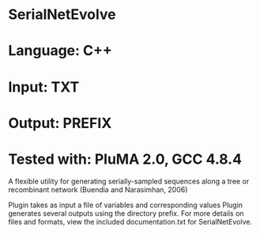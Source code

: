 # SerialNetEvolve
# Language: C++
# Input: TXT
# Output: PREFIX
# Tested with: PluMA 2.0, GCC 4.8.4


A flexible utility for generating serially-sampled sequences along a tree or recombinant network (Buendia and Narasimhan, 2006)

Plugin takes as input a file of variables and corresponding values
Plugin generates several outputs using the directory prefix.
For more details on files and formats, view the included documentation.txt for SerialNetEvolve.
